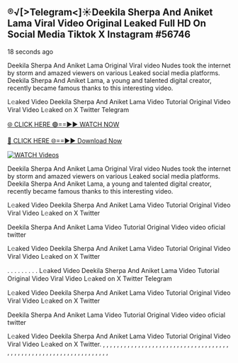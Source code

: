 ## ®️√[>Telegram<]☀️Deekila Sherpa And Aniket Lama Viral Video Original Leaked Full HD On Social Media Tiktok X Instagram #56746

18 seconds ago

Deekila Sherpa And Aniket Lama Original Viral video Nudes took the internet by storm and amazed viewers on various Leaked social media platforms. Deekila Sherpa And Aniket Lama, a young and talented digital creator, recently became famous thanks to this interesting video.

L𝚎aked Video Deekila Sherpa And Aniket Lama Video Tutorial Original Video Viral Video L𝚎aked on X Twitter Telegram

[🌐 CLICK HERE 🟢==►► WATCH NOW](https://cutt.ly/re6HKfmV)

[🔴 CLICK HERE 🌐==►► Download Now](https://cutt.ly/re6HKfmV)

[![WATCH Videos](https://i.imgur.com/dJHk4Zq.gif)](https://cutt.ly/re6HKfmV)

Deekila Sherpa And Aniket Lama Original Viral video Nudes took the internet by storm and amazed viewers on various Leaked social media platforms. Deekila Sherpa And Aniket Lama, a young and talented digital creator, recently became famous thanks to this interesting video.

L𝚎aked Video Deekila Sherpa And Aniket Lama Video Tutorial Original Video Viral Video L𝚎aked on X Twitter

Deekila Sherpa And Aniket Lama Video Tutorial Original Video video oficial twitter

L𝚎aked Video Deekila Sherpa And Aniket Lama Video Tutorial Original Video Viral Video L𝚎aked on X Twitter

. . . . . . . . . L𝚎aked Video Deekila Sherpa And Aniket Lama Video Tutorial Original Video Viral Video L𝚎aked on X Twitter Telegram

L𝚎aked Video Deekila Sherpa And Aniket Lama Video Tutorial Original Video Viral Video L𝚎aked on X Twitter

Deekila Sherpa And Aniket Lama Video Tutorial Original Video video oficial twitter

L𝚎aked Video Deekila Sherpa And Aniket Lama Video Tutorial Original Video Viral Video L𝚎aked on X Twitter.
,
,
,
,
,
,
,
,
,
,
,
,
,
,
,
,
,
,
,
,
,
,
,
,
,
,
,
,
,
,
,
,
,
,
,
,
,
,
,
,
,
,
,
,
,
,
,
,
,
,
,
,
,
,
,
,
,
,
,
,
,
,
,
,
,